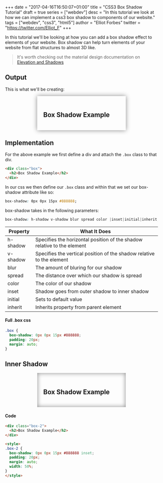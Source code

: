 +++
date = "2017-04-16T16:50:07+01:00"
title = "CSS3 Box Shadow Tutorial"
draft = true
series = ["webdev"]
desc = "In this tutorial we look at how we can implement a css3 box shadow to components of our website."
tags = ["webdev", "css3", "html5"]
author = "Elliot Forbes"
twitter = "https://twitter.com/Elliot_F"
+++

In this tutorial we'll be looking at how you can add a box shadow effect to elements of your website. Box shadow can help turn elements of your website from flat structures to almost 3D like. 

> It's worth checking out the material design documentation on [Elevation and Shadows](https://material.io/guidelines/material-design/elevation-shadows.html) 

## Output

This is what we'll be creating:

<div class="box">
  <h2>Box Shadow Example</h2>
</div>

<style>
.box {
  box-shadow: 0px 0px 15px #888888;
  padding: 20px;
  margin: auto;
  width: 50%;
}
</style>

## Implementation

For the above example we first define a div and attach the `.box` class to that div.

~~~html
<div class="box">
  <h2>Box Shadow Example</h2>
</div>
~~~

In our css we then define our `.box` class and within that we set our box-shadow attribute like so:

~~~css
box-shadow: 0px 0px 15px #888888;
~~~

box-shadow takes in the following parameters:

~~~css
box-shadow: h-shadow v-shadow blur spread color |inset|initial|inherit;
~~~

| Property | What It Does |
| -------- | ------------ |
| h-shadow | Specifies the horizontal position of the shadow relative to the element |
| v-shadow | Specifies the vertical position of the shadow relative to the element |
| blur     | The amount of bluring for our shadow |
| spread   | The distance over which our shadow is spread |
| color    | The color of our shadow |
| inset    | Shadow goes from outer shadow to inner shadow |
| initial  | Sets to default value |
| inherit  | Inherits property from parent element |


#### Full .box css

~~~css
.box {
  box-shadow: 0px 0px 15px #888888;
  padding: 20px;
  margin: auto;
}
~~~


## Inner Shadow

<div class="box-2">
  <h2>Box Shadow Example</h2>
</div>

<style>
.box-2 {
  box-shadow: 0px 0px 15px #888888 inset;
  padding: 20px;
  margin: auto;
  width: 50%;
}
</style>

#### Code

~~~html
<div class="box-2">
  <h2>Box Shadow Example</h2>
</div>

<style>
.box-2 {
  box-shadow: 0px 0px 15px #888888 inset;
  padding: 20px;
  margin: auto;
  width: 50%;
}
</style>
~~~

